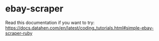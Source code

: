 # ebay-scraper
Read this documentation if you want to try: https://docs.datahen.com/en/latest/coding_tutorials.html#simple-ebay-scraper-ruby
